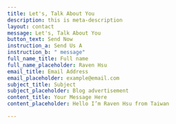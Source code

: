 ```yaml
---
title: Let's, Talk About You
description: this is meta-description
layout: contact
message: Let's, Talk About You
button_text: Send Now
instruction_a: Send Us A
instruction_b: " message"
full_name_title: Full name
full_name_placeholder: Raven Hsu
email_title: Email Address
email_placeholder: example@email.com
subject_title: Subject
subject_placeholder: Blog advertisement
content_title: Your Message Here
content_placeholder: Hello I’m Raven Hsu from Taiwan

---
```

